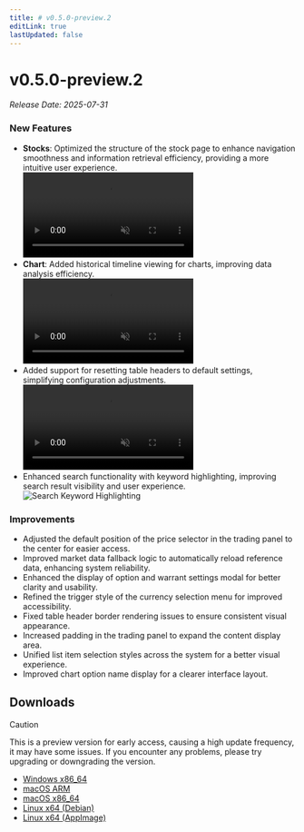 ```yaml
---
title: # v0.5.0-preview.2
editLink: true
lastUpdated: false
---
```


# v0.5.0-preview.2 <Badge type="warning" text="preview" />

_Release Date: 2025-07-31_

### New Features

- **Stocks**: Optimized the structure of the stock page to enhance navigation smoothness and information retrieval efficiency, providing a more intuitive user experience.  
  <video src="https://assets.lbctrl.com/uploads/2bb06cdf-c5c5-4f03-8158-d141d0e70fbe/stocks-layout.mp4" type="video/mp4" autoplay muted loop>Your browser does not support the video tag.</video>
- **Chart**: Added historical timeline viewing for charts, improving data analysis efficiency.  
  <video src="https://assets.lbctrl.com/uploads/b741351f-a903-4202-9e1a-a975c4299032/history-timeline.mp4" type="video/mp4" autoplay muted loop>Your browser does not support the video tag.</video>
- Added support for resetting table headers to default settings, simplifying configuration adjustments.  
  <video src="https://assets.lbctrl.com/uploads/5d0c6b1d-2fa0-4cbd-ba3c-289afd1f6064/table-setting.mp4" type="video/mp4" autoplay muted loop>Your browser does not support the video tag.</video>
- Enhanced search functionality with keyword highlighting, improving search result visibility and user experience.  
  <img src="https://assets.lbctrl.com/uploads/4a206110-d259-4f8f-a663-f88eb6512328/search-highlightv2.png" alt="Search Keyword Highlighting" >

### Improvements

- Adjusted the default position of the price selector in the trading panel to the center for easier access.
- Improved market data fallback logic to automatically reload reference data, enhancing system reliability.
- Enhanced the display of option and warrant settings modal for better clarity and usability.
- Refined the trigger style of the currency selection menu for improved accessibility.
- Fixed table header border rendering issues to ensure consistent visual appearance.
- Increased padding in the trading panel to expand the content display area.
- Unified list item selection styles across the system for a better visual experience.
- Improved chart option name display for a clearer interface layout.

## Downloads

> [!CAUTION]
> This is a preview version for early access, causing a high update frequency, it may have some issues. If you encounter any problems, please try upgrading or downgrading the version.

- [Windows x86_64](https://assets.lbkrs.com/github/release/longbridge-desktop/preview/longbridge-v0.5.0-preview.2-windows-x86_64.exe)
- [macOS ARM](https://assets.lbkrs.com/github/release/longbridge-desktop/preview/longbridge-v0.5.0-preview.2-macos-aarch64.dmg)
- [macOS x86_64](https://assets.lbkrs.com/github/release/longbridge-desktop/preview/longbridge-v0.5.0-preview.2-macos-x86_64.dmg)
- [Linux x64 (Debian)](https://assets.lbkrs.com/github/release/longbridge-desktop/preview/longbridge-v0.5.0-preview.2-linux-x86_64.deb)
- [Linux x64 (AppImage)](https://assets.lbkrs.com/github/release/longbridge-desktop/preview/longbridge-v0.5.0-preview.2-linux-x86_64.AppImage)
